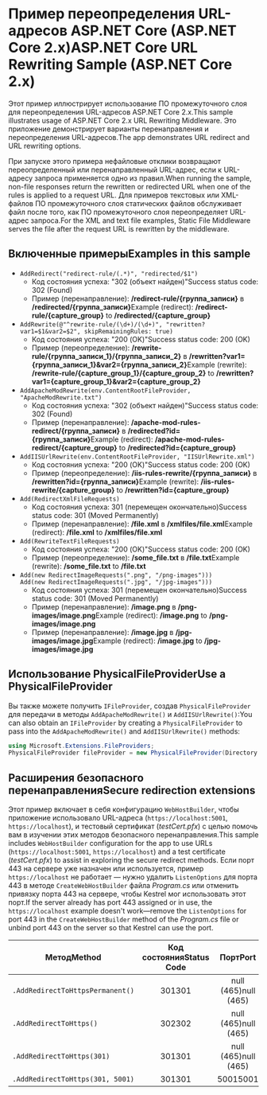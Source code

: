# <a name="aspnet-core-url-rewriting-sample-aspnet-core-2x"></a><span data-ttu-id="ad97e-101">Пример переопределения URL-адресов ASP.NET Core (ASP.NET Core 2.x)</span><span class="sxs-lookup"><span data-stu-id="ad97e-101">ASP.NET Core URL Rewriting Sample (ASP.NET Core 2.x)</span></span>

<span data-ttu-id="ad97e-102">Этот пример иллюстрирует использование ПО промежуточного слоя для переопределения URL-адресов ASP.NET Core 2.x.</span><span class="sxs-lookup"><span data-stu-id="ad97e-102">This sample illustrates usage of ASP.NET Core 2.x URL Rewriting Middleware.</span></span> <span data-ttu-id="ad97e-103">Это приложение демонстрирует варианты перенаправления и переопределения URL-адресов.</span><span class="sxs-lookup"><span data-stu-id="ad97e-103">The app demonstrates URL redirect and URL rewriting options.</span></span>

<span data-ttu-id="ad97e-104">При запуске этого примера нефайловые отклики возвращают переопределенный или перенаправленный URL-адрес, если к URL-адресу запроса применяется одно из правил.</span><span class="sxs-lookup"><span data-stu-id="ad97e-104">When running the sample, non-file responses return the rewritten or redirected URL when one of the rules is applied to a request URL.</span></span> <span data-ttu-id="ad97e-105">Для примеров текстовых или XML-файлов ПО промежуточного слоя статических файлов обслуживает файл после того, как ПО промежуточного слоя переопределяет URL-адрес запроса.</span><span class="sxs-lookup"><span data-stu-id="ad97e-105">For the XML and text file examples, Static File Middleware serves the file after the request URL is rewritten by the middleware.</span></span>

## <a name="examples-in-this-sample"></a><span data-ttu-id="ad97e-106">Включенные примеры</span><span class="sxs-lookup"><span data-stu-id="ad97e-106">Examples in this sample</span></span>

* `AddRedirect("redirect-rule/(.*)", "redirected/$1")`
  - <span data-ttu-id="ad97e-107">Код состояния успеха: "302 (объект найден)"</span><span class="sxs-lookup"><span data-stu-id="ad97e-107">Success status code: 302 (Found)</span></span>
  - <span data-ttu-id="ad97e-108">Пример (перенаправление): **/redirect-rule/{группа_записи}** в **/redirected/{группа_записи}**</span><span class="sxs-lookup"><span data-stu-id="ad97e-108">Example (redirect): **/redirect-rule/{capture_group}** to **/redirected/{capture_group}**</span></span>
* `AddRewrite(@"^rewrite-rule/(\d+)/(\d+)", "rewritten?var1=$1&var2=$2", skipRemainingRules: true)`
  - <span data-ttu-id="ad97e-109">Код состояния успеха: "200 (OK)"</span><span class="sxs-lookup"><span data-stu-id="ad97e-109">Success status code: 200 (OK)</span></span>
  - <span data-ttu-id="ad97e-110">Пример (переопределение): **/rewrite-rule/{группа_записи_1}/{группа_записи_2}** в **/rewritten?var1={группа_записи_1}&var2={группа_записи_2}**</span><span class="sxs-lookup"><span data-stu-id="ad97e-110">Example (rewrite): **/rewrite-rule/{capture_group_1}/{capture_group_2}** to **/rewritten?var1={capture_group_1}&var2={capture_group_2}**</span></span>
* `AddApacheModRewrite(env.ContentRootFileProvider, "ApacheModRewrite.txt")`
  - <span data-ttu-id="ad97e-111">Код состояния успеха: "302 (объект найден)"</span><span class="sxs-lookup"><span data-stu-id="ad97e-111">Success status code: 302 (Found)</span></span>
  - <span data-ttu-id="ad97e-112">Пример (перенаправление): **/apache-mod-rules-redirect/{группа_записи}** в **/redirected?id={группа_записи}**</span><span class="sxs-lookup"><span data-stu-id="ad97e-112">Example (redirect): **/apache-mod-rules-redirect/{capture_group}** to **/redirected?id={capture_group}**</span></span>
* `AddIISUrlRewrite(env.ContentRootFileProvider, "IISUrlRewrite.xml")`
  - <span data-ttu-id="ad97e-113">Код состояния успеха: "200 (OK)"</span><span class="sxs-lookup"><span data-stu-id="ad97e-113">Success status code: 200 (OK)</span></span>
  - <span data-ttu-id="ad97e-114">Пример (переопределение): **/iis-rules-rewrite/{группа_записи}** в **/rewritten?id={группа_записи}**</span><span class="sxs-lookup"><span data-stu-id="ad97e-114">Example (rewrite): **/iis-rules-rewrite/{capture_group}** to **/rewritten?id={capture_group}**</span></span>
* `Add(RedirectXmlFileRequests)`
  - <span data-ttu-id="ad97e-115">Код состояния успеха: 301 (перемещен окончательно)</span><span class="sxs-lookup"><span data-stu-id="ad97e-115">Success status code: 301 (Moved Permanently)</span></span>
  - <span data-ttu-id="ad97e-116">Пример (перенаправление): **/file.xml** в **/xmlfiles/file.xml**</span><span class="sxs-lookup"><span data-stu-id="ad97e-116">Example (redirect): **/file.xml** to **/xmlfiles/file.xml**</span></span>
* `Add(RewriteTextFileRequests)`
  - <span data-ttu-id="ad97e-117">Код состояния успеха: "200 (OK)"</span><span class="sxs-lookup"><span data-stu-id="ad97e-117">Success status code: 200 (OK)</span></span>
  - <span data-ttu-id="ad97e-118">Пример (переопределение): **/some_file.txt** в **/file.txt**</span><span class="sxs-lookup"><span data-stu-id="ad97e-118">Example (rewrite): **/some_file.txt** to **/file.txt**</span></span>
* `Add(new RedirectImageRequests(".png", "/png-images")))`<br>`Add(new RedirectImageRequests(".jpg", "/jpg-images")))`
  - <span data-ttu-id="ad97e-119">Код состояния успеха: 301 (перемещен окончательно)</span><span class="sxs-lookup"><span data-stu-id="ad97e-119">Success status code: 301 (Moved Permanently)</span></span>
  - <span data-ttu-id="ad97e-120">Пример (перенаправление): **/image.png** в **/png-images/image.png**</span><span class="sxs-lookup"><span data-stu-id="ad97e-120">Example (redirect): **/image.png** to **/png-images/image.png**</span></span>
  - <span data-ttu-id="ad97e-121">Пример (перенаправление): **/image.jpg** в **/jpg-images/image.jpg**</span><span class="sxs-lookup"><span data-stu-id="ad97e-121">Example (redirect): **/image.jpg** to **/jpg-images/image.jpg**</span></span>

## <a name="use-a-physicalfileprovider"></a><span data-ttu-id="ad97e-122">Использование PhysicalFileProvider</span><span class="sxs-lookup"><span data-stu-id="ad97e-122">Use a PhysicalFileProvider</span></span>

<span data-ttu-id="ad97e-123">Вы также можете получить `IFileProvider`, создав `PhysicalFileProvider` для передачи в методы `AddApacheModRewrite()` и `AddIISUrlRewrite()`:</span><span class="sxs-lookup"><span data-stu-id="ad97e-123">You can also obtain an `IFileProvider` by creating a `PhysicalFileProvider` to pass into the `AddApacheModRewrite()` and `AddIISUrlRewrite()` methods:</span></span>

```csharp
using Microsoft.Extensions.FileProviders;
PhysicalFileProvider fileProvider = new PhysicalFileProvider(Directory.GetCurrentDirectory());
```

## <a name="secure-redirection-extensions"></a><span data-ttu-id="ad97e-124">Расширения безопасного перенаправления</span><span class="sxs-lookup"><span data-stu-id="ad97e-124">Secure redirection extensions</span></span>

<span data-ttu-id="ad97e-125">Этот пример включает в себя конфигурацию `WebHostBuilder`, чтобы приложение использовало URL-адреса (`https://localhost:5001`, `https://localhost`), и тестовый сертификат (*testCert.pfx*) с целью помочь вам в изучении этих методов безопасного перенаправления.</span><span class="sxs-lookup"><span data-stu-id="ad97e-125">This sample includes `WebHostBuilder` configuration for the app to use URLs (`https://localhost:5001`, `https://localhost`) and a test certificate (*testCert.pfx*) to assist in exploring the secure redirect methods.</span></span> <span data-ttu-id="ad97e-126">Если порт 443 на сервере уже назначен или используется, пример `https://localhost` не работает &mdash; нужно удалить `ListenOptions` для порта 443 в методе `CreateWebHostBuilder` файла *Program.cs* или отменить привязку порта 443 на сервере, чтобы Kestrel мог использовать этот порт.</span><span class="sxs-lookup"><span data-stu-id="ad97e-126">If the server already has port 443 assigned or in use, the `https://localhost` example doesn't work&mdash;remove the `ListenOptions` for port 443 in the `CreateWebHostBuilder` method of the *Program.cs* file or unbind port 443 on the server so that Kestrel can use the port.</span></span>

| <span data-ttu-id="ad97e-127">Метод</span><span class="sxs-lookup"><span data-stu-id="ad97e-127">Method</span></span>                           | <span data-ttu-id="ad97e-128">Код состояния</span><span class="sxs-lookup"><span data-stu-id="ad97e-128">Status Code</span></span> |    <span data-ttu-id="ad97e-129">Порт</span><span class="sxs-lookup"><span data-stu-id="ad97e-129">Port</span></span>    |
| -------------------------------- | :---------: | :--------: |
| `.AddRedirectToHttpsPermanent()` |     <span data-ttu-id="ad97e-130">301</span><span class="sxs-lookup"><span data-stu-id="ad97e-130">301</span></span>     | <span data-ttu-id="ad97e-131">null (465)</span><span class="sxs-lookup"><span data-stu-id="ad97e-131">null (465)</span></span> |
| `.AddRedirectToHttps()`          |     <span data-ttu-id="ad97e-132">302</span><span class="sxs-lookup"><span data-stu-id="ad97e-132">302</span></span>     | <span data-ttu-id="ad97e-133">null (465)</span><span class="sxs-lookup"><span data-stu-id="ad97e-133">null (465)</span></span> |
| `.AddRedirectToHttps(301)`       |     <span data-ttu-id="ad97e-134">301</span><span class="sxs-lookup"><span data-stu-id="ad97e-134">301</span></span>     | <span data-ttu-id="ad97e-135">null (465)</span><span class="sxs-lookup"><span data-stu-id="ad97e-135">null (465)</span></span> |
| `.AddRedirectToHttps(301, 5001)` |     <span data-ttu-id="ad97e-136">301</span><span class="sxs-lookup"><span data-stu-id="ad97e-136">301</span></span>     |    <span data-ttu-id="ad97e-137">5001</span><span class="sxs-lookup"><span data-stu-id="ad97e-137">5001</span></span>    |
